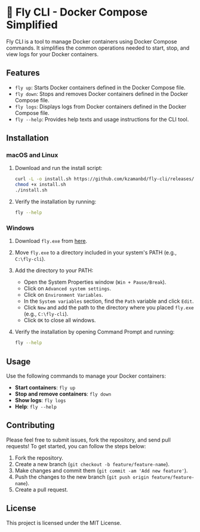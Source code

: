 # 🚀 Fly CLI - Docker Compose Simplified

Fly CLI is a tool to manage Docker containers using Docker Compose commands. It simplifies the common operations needed to start, stop, and view logs for your Docker containers.

## Features

- `fly up`: Starts Docker containers defined in the Docker Compose file.
- `fly down`: Stops and removes Docker containers defined in the Docker Compose file.
- `fly logs`: Displays logs from Docker containers defined in the Docker Compose file.
- `fly --help`: Provides help texts and usage instructions for the CLI tool.

## Installation

### macOS and Linux

1. Download and run the install script:

    ```sh
    curl -L -o install.sh https://github.com/kzamanbd/fly-cli/releases/download/v1.0.0/install.sh
    chmod +x install.sh
    ./install.sh
    ```

2. Verify the installation by running:

    ```sh
    fly --help
    ```

### Windows

1. Download `fly.exe` from [here](https://github.com/kzamanbd/fly-cli/releases/download/v1.0.0/fly.exe).
2. Move `fly.exe` to a directory included in your system's PATH (e.g., `C:\fly-cli`).

3. Add the directory to your PATH:

    - Open the System Properties window (`Win + Pause/Break`).
    - Click on `Advanced system settings`.
    - Click on `Environment Variables`.
    - In the `System variables` section, find the `Path` variable and click `Edit`.
    - Click `New` and add the path to the directory where you placed `fly.exe` (e.g., `C:\fly-cli`).
    - Click `OK` to close all windows.

4. Verify the installation by opening Command Prompt and running:

    ```sh
    fly --help
    ```

## Usage

Use the following commands to manage your Docker containers:

- **Start containers**: `fly up`
- **Stop and remove containers**: `fly down`
- **Show logs**: `fly logs`
- **Help**: `fly --help`

## Contributing

Please feel free to submit issues, fork the repository, and send pull requests! To get started, you can follow the steps below:

1. Fork the repository.
2. Create a new branch (`git checkout -b feature/feature-name`).
3. Make changes and commit them (`git commit -am 'Add new feature'`).
4. Push the changes to the new branch (`git push origin feature/feature-name`).
5. Create a pull request.

## License

This project is licensed under the MIT License.
